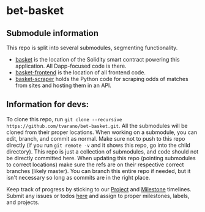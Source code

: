 # bet-basket

## Submodule information
This repo is split into several submodules, segmenting functionality. 
- [basket](https://github.com/tvarano/basket/) is the location of the Solidity smart contract powering this application. All Dapp-focused code is there.
- [basket-frontend](https://github.com/tvarano/basket-frontend) is the location of all frontend code.
- [basket-scraper](https://github.com/tvarano/basket-scraper) holds the Python code for scraping odds of matches from sites and hosting them in an API.

## Information for devs: 
To clone this repo, run `git clone --recursive https://github.com/tvarano/bet-basket.git`. All the submodules will be cloned from their proper locations. 
When working on a submodule, you can edit, branch, and commit as normal. Make sure not to push to this repo directly (if you run `git remote -v` and it shows this repo, 
go into the child directory). This repo is just a collection of submodules, and code should not be directly committed here. When updating this repo (pointing submodules to 
correct locations) make sure the refs are on their respective correct branches (likely master). You can branch this entire repo if needed, but it isn't necessary so long as 
commits are in the right place.

Keep track of progress by sticking to our [Project](https://github.com/tvarano/bet-basket/projects) and [Milestone](https://github.com/tvarano/bet-basket/milestones) timelines.
Submit any issues or todos [here](https://github.com/tvarano/bet-basket/issues) and assign to proper milestones, labels, and projects.
